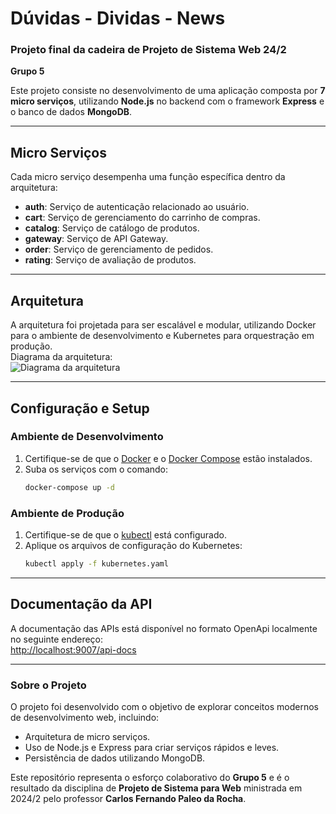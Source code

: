 # Dúvidas - Dividas - News

### Projeto final da cadeira de Projeto de Sistema Web 24/2
**Grupo 5**

Este projeto consiste no desenvolvimento de uma aplicação composta por **7 micro serviços**, utilizando **Node.js** no backend com o framework **Express** e o banco de dados **MongoDB**.

---

## Micro Serviços

Cada micro serviço desempenha uma função específica dentro da arquitetura:
- **auth**: Serviço de autenticação relacionado ao usuário.
- **cart**: Serviço de gerenciamento do carrinho de compras.
- **catalog**: Serviço de catálogo de produtos.
- **gateway**: Serviço de API Gateway.
- **order**: Serviço de gerenciamento de pedidos.
- **rating**: Serviço de avaliação de produtos.

---

## Arquitetura

A arquitetura foi projetada para ser escalável e modular, utilizando Docker para o ambiente de desenvolvimento e Kubernetes para orquestração em produção.  
Diagrama da arquitetura:  
![Diagrama da arquitetura](https://i.ibb.co/XpvLGZK/diagram-drawio.png)

---

## Configuração e Setup

### Ambiente de Desenvolvimento
1. Certifique-se de que o [Docker](https://www.docker.com/) e o [Docker Compose](https://docs.docker.com/compose/) estão instalados.
2. Suba os serviços com o comando:
   ```bash
   docker-compose up -d
   ```  

### Ambiente de Produção
1. Certifique-se de que o [kubectl](https://kubernetes.io/docs/tasks/tools/) está configurado.
2. Aplique os arquivos de configuração do Kubernetes:
   ```bash
   kubectl apply -f kubernetes.yaml
   ```

---

## Documentação da API

A documentação das APIs está disponível no formato OpenApi localmente no seguinte endereço:  
[http://localhost:9007/api-docs](http://localhost:9007/api-docs)

---

### Sobre o Projeto

O projeto foi desenvolvido com o objetivo de explorar conceitos modernos de desenvolvimento web, incluindo:
- Arquitetura de micro serviços.
- Uso de Node.js e Express para criar serviços rápidos e leves.
- Persistência de dados utilizando MongoDB.

Este repositório representa o esforço colaborativo do **Grupo 5** e é o resultado da disciplina de **Projeto de Sistema para Web** ministrada em 2024/2 pelo professor **Carlos Fernando Paleo da Rocha**.  
